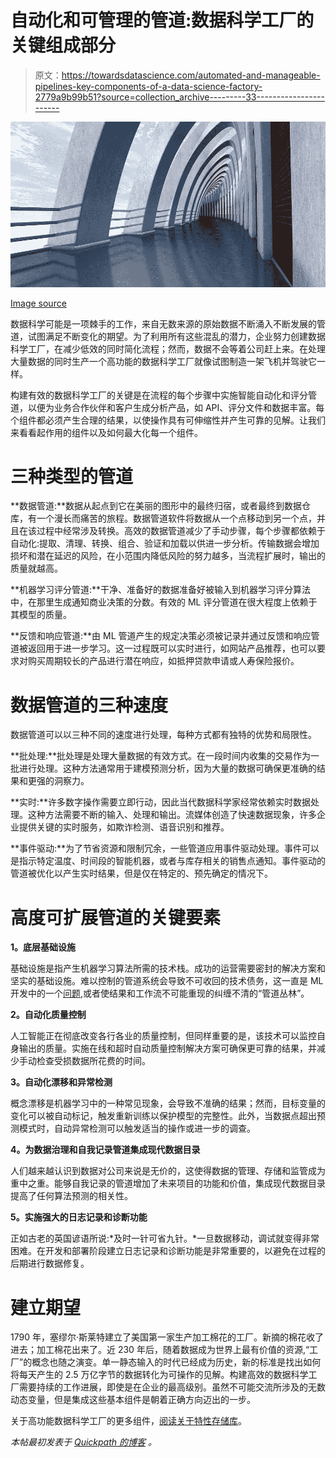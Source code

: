 # 自动化和可管理的管道:数据科学工厂的关键组成部分

> 原文：<https://towardsdatascience.com/automated-and-manageable-pipelines-key-components-of-a-data-science-factory-2779a9b99b51?source=collection_archive---------33----------------------->

![](img/e90697bc36914389f8752f737ca7e21d.png)

[Image source](https://pixabay.com/photos/architecture-gang-modern-3357028/)

数据科学可能是一项棘手的工作，来自无数来源的原始数据不断涌入不断发展的管道，试图满足不断变化的期望。为了利用所有这些混乱的潜力，企业努力创建数据科学工厂，在减少低效的同时简化流程；然而，数据不会等着公司赶上来。在处理大量数据的同时生产一个高功能的数据科学工厂就像试图制造一架飞机并驾驶它一样。

构建有效的数据科学工厂的关键是在流程的每个步骤中实施智能自动化和评分管道，以便为业务合作伙伴和客户生成分析产品，如 API、评分文件和数据丰富。每个组件都必须产生合理的结果，以使操作具有可伸缩性并产生可靠的见解。让我们来看看起作用的组件以及如何最大化每一个组件。

# 三种类型的管道

**数据管道:**数据从起点到它在美丽的图形中的最终归宿，或者最终到数据仓库，有一个漫长而痛苦的旅程。数据管道软件将数据从一个点移动到另一个点，并且在该过程中经常涉及转换。高效的数据管道减少了手动步骤，每个步骤都依赖于自动化:提取、清理、转换、组合、验证和加载以供进一步分析。传输数据会增加损坏和潜在延迟的风险，在小范围内降低风险的努力越多，当流程扩展时，输出的质量就越高。

**机器学习评分管道:**干净、准备好的数据准备好被输入到机器学习评分算法中，在那里生成通知商业决策的分数。有效的 ML 评分管道在很大程度上依赖于其模型的质量。

**反馈和响应管道:**由 ML 管道产生的规定决策必须被记录并通过反馈和响应管道被返回用于进一步学习。这一过程既可以实时进行，如网站产品推荐，也可以要求对购买周期较长的产品进行潜在响应，如抵押贷款申请或人寿保险报价。

# 数据管道的三种速度

数据管道可以以三种不同的速度进行处理，每种方式都有独特的优势和局限性。

**批处理:**批处理是处理大量数据的有效方式。在一段时间内收集的交易作为一批进行处理。这种方法通常用于建模预测分析，因为大量的数据可确保更准确的结果和更强的洞察力。

**实时:**许多数字操作需要立即行动，因此当代数据科学家经常依赖实时数据处理。这种方法需要不断的输入、处理和输出。流媒体创造了快速数据现象，许多企业提供关键的实时服务，如欺诈检测、语音识别和推荐。

**事件驱动:**为了节省资源和限制冗余，一些管道应用事件驱动处理。事件可以是指示特定温度、时间段的智能机器，或者与库存相关的销售点通知。事件驱动的管道被优化以产生实时结果，但是仅在特定的、预先确定的情况下。

# 高度可扩展管道的关键要素

**1。底层基础设施**

基础设施是指产生机器学习算法所需的技术栈。成功的运营需要密封的解决方案和坚实的基础设施。难以控制的管道系统会导致不可收回的技术债务，这一直是 ML 开发中的一个[问题](https://storage.googleapis.com/pub-tools-public-publication-data/pdf/43146.pdf),或者使结果和工作流不可能重现的纠缠不清的“管道丛林”。

**2。自动化质量控制**

人工智能正在彻底改变各行各业的质量控制，但同样重要的是，该技术可以监控自身输出的质量。实施在线和超时自动质量控制解决方案可确保更可靠的结果，并减少手动检查受损数据所花费的时间。

**3。自动化漂移和异常检测**

概念漂移是机器学习中的一种常见现象，会导致不准确的结果；然而，目标变量的变化可以被自动标记，触发重新训练以保护模型的完整性。此外，当数据点超出预测模式时，自动异常检测可以触发适当的操作或进一步的调查。

**4。为数据治理和自我记录管道集成现代数据目录**

人们越来越认识到数据对公司来说是无价的，这使得数据的管理、存储和监管成为重中之重。能够自我记录的管道增加了未来项目的功能和价值，集成现代数据目录提高了任何算法预测的相关性。

**5。实施强大的日志记录和诊断功能**

正如古老的英国谚语所说:*及时一针可省九针。*一旦数据移动，调试就变得非常困难。在开发和部署阶段建立日志记录和诊断功能是非常重要的，以避免在过程的后期进行数据修复。

# 建立期望

1790 年，塞缪尔·斯莱特建立了美国第一家生产加工棉花的工厂。新摘的棉花收了进去；加工棉花出来了。近 230 年后，随着数据成为世界上最有价值的资源,“工厂”的概念也随之演变。单一静态输入的时代已经成为历史，新的标准是找出如何将每天产生的 2.5 万亿字节的数据转化为可操作的见解。构建高效的数据科学工厂需要持续的工作进展，即使是在企业的最高级别。虽然不可能交流所涉及的无数动态变量，但是集成这些基本组件是朝着正确方向迈出的一步。

关于高功能数据科学工厂的更多组件，[阅读关于特性存储库](https://www.quickpath.com/resources/2019/8/30/feature-stores-components-of-a-data-science-factory)。

*本帖最初发表于* [*Quickpath 的博客*](https://www.quickpath.com/resources/2019/9/17/automated-and-manageable-pipelines-key-components-of-a-data-science-factory) *。*